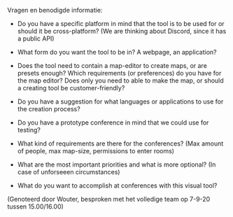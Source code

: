 Vragen en benodigde informatie:

- Do you have a specific platform in mind that the tool is to be used for or should it be cross-platform?
  (We are thinking about Discord, since it has a public API)

- What form do you want the tool to be in? A webpage, an application?

- Does the tool need to contain a map-editor to create maps, or are presets enough?
  Which requirements (or preferences) do you have for the map editor?
  Does only you need to able to make the map, or should a creating tool be customer-friendly?

- Do you have a suggestion for what languages or applications to use for the creation process?

- Do you have a prototype conference in mind that we could use for testing?

- What kind of requirements are there for the conferences?
  (Max amount of people, max map-size, permissions to enter rooms)

- What are the most important priorities and what is more optional?
  (In case of unforseeen circumstances)

- What do you want to accomplish at conferences with this visual tool?

(Genoteerd door Wouter, besproken met het volledige team op 7-9-20 tussen 15.00/16.00)
